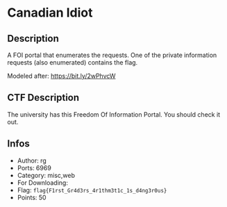 Canadian Idiot
==============

## Description
A FOI portal that enumerates the requests. One of the private information requests (also enumerated) contains the flag.

Modeled after: https://bit.ly/2wPhvcW

## CTF Description

The university has this Freedom Of Information Portal. You should check it out.

## Infos

* Author: rg
* Ports: 6969
* Category: misc,web
* For Downloading: 
* Flag: `flag{F1rst_Gr4d3rs_4r1thm3t1c_1s_d4ng3r0us}`
* Points: 50
